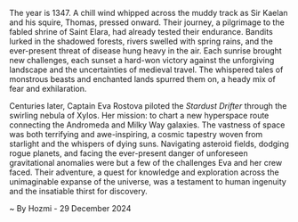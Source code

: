 
The year is 1347.  A chill wind whipped across the muddy track as Sir Kaelan and his squire, Thomas, pressed onward. Their journey, a pilgrimage to the fabled shrine of Saint Elara, had already tested their endurance.  Bandits lurked in the shadowed forests, rivers swelled with spring rains, and the ever-present threat of disease hung heavy in the air.  Each sunrise brought new challenges, each sunset a hard-won victory against the unforgiving landscape and the uncertainties of medieval travel.  The whispered tales of monstrous beasts and enchanted lands spurred them on, a heady mix of fear and exhilaration.

Centuries later, Captain Eva Rostova piloted the *Stardust Drifter* through the swirling nebula of Xylos.  Her mission: to chart a new hyperspace route connecting the Andromeda and Milky Way galaxies.  The vastness of space was both terrifying and awe-inspiring, a cosmic tapestry woven from starlight and the whispers of dying suns.  Navigating asteroid fields, dodging rogue planets, and facing the ever-present danger of unforeseen gravitational anomalies were but a few of the challenges Eva and her crew faced.  Their adventure, a quest for knowledge and exploration across the unimaginable expanse of the universe, was a testament to human ingenuity and the insatiable thirst for discovery.

~ By Hozmi - 29 December 2024
